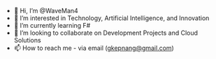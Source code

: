 - 👋 Hi, I’m @WaveMan4
- 👀 I’m interested in Technology, Artificial Intelligence, and Innovation
- 🌱 I’m currently learning F#
- 💞️ I’m looking to collaborate on Development Projects and Cloud Solutions
- 📫 How to reach me - via email (gkepnang@gmail.com)

<!---
WaveMan4/WaveMan4 is a ✨ special ✨ repository because its `README.md` (this file) appears on your GitHub profile.
You can click the Preview link to take a look at your changes.
--->
